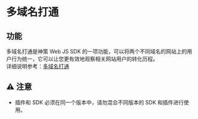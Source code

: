 # 多域名打通
## 功能
多域名打通是神策 Web JS SDK 的一项功能，可以将两个不同域名的网站上的用户行为统一，它可以让您更有效地观察相关网站用户的转化历程。
<br>
详细说明参考：[多域名打通](https://manual.sensorsdata.cn/sa/latest/web-33292590.html#id-%E5%A4%9A%E5%9F%9F%E5%90%8D%E6%89%93%E9%80%9A%EF%BC%88Web%EF%BC%89-%E5%A4%9A%E5%9F%9F%E5%90%8D%E6%89%93%E9%80%9A)
## ⚠️ 注意
- 插件和 SDK 必须在同一个版本中，请勿混合不同版本的 SDK 和插件进行使用。